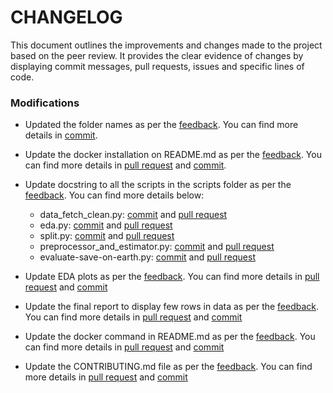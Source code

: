 # CHANGELOG

This document outlines the improvements and changes made to the project based on the peer review. It provides the clear evidence of changes by displaying commit messages, pull requests, issues and specific lines of code.

### Modifications

- Updated the folder names as per the [feedback](https://github.com/UBC-MDS/data-analysis-review-2023/issues/10#issuecomment-1839934897). You can find more details in [commit](b6e2f41d4e2035d6d4619e2f021468c77daec87d).

- Update the docker installation on README.md as per the [feedback](https://github.com/UBC-MDS/data-analysis-review-2023/issues/10#issuecomment-1839934897). You can find more details in [pull request](https://github.com/UBC-MDS/DSCI_522_Group-11_Save-The-Earth/pull/60#pullrequestreview-1766527932) and [commit](d0eb5c790feba2c004f9892ace8c1225acc43939).

- Update docstring to all the scripts in the scripts folder as per the [feedback](https://github.com/UBC-MDS/data-analysis-review-2023/issues/10#issuecomment-1841537272). You can find more details below:
    - data_fetch_clean.py: [commit](aa69afd0eac16f5ba196511cffa576c30b3e85d6) and [pull request](https://github.com/UBC-MDS/DSCI_522_Group-11_Save-The-Earth/pull/63)
    - eda.py: [commit](e5cb8ea385ada1312b98c5accd1dea40946c4fc5) and [pull request](https://github.com/UBC-MDS/DSCI_522_Group-11_Save-The-Earth/pull/62)
    - split.py: [commit](e5cb8ea385ada1312b98c5accd1dea40946c4fc5) and [pull request](https://github.com/UBC-MDS/DSCI_522_Group-11_Save-The-Earth/pull/62)
    - preprocessor_and_estimator.py: [commit](d0eb5c790feba2c004f9892ace8c1225acc43939) and [pull request](https://github.com/UBC-MDS/DSCI_522_Group-11_Save-The-Earth/pull/60)
    - evaluate-save-on-earth.py: [commit]() and [pull request]()

- Update EDA plots as per the [feedback](https://github.com/UBC-MDS/data-analysis-review-2023/issues/10#issuecomment-1841537272). You can find more details in [pull request](https://github.com/UBC-MDS/DSCI_522_Group-11_Save-The-Earth/pull/62) and [commit](e5cb8ea385ada1312b98c5accd1dea40946c4fc5)

- Update the final report to display few rows in data as per the [feedback](https://github.com/UBC-MDS/data-analysis-review-2023/issues/10#issuecomment-1841796092). You can find more details in [pull request]() and [commit]()

- Update the docker command in README.md as per the [feedback](https://github.com/UBC-MDS/data-analysis-review-2023/issues/10#issuecomment-1841796092). You can find more details in [pull request](https://github.com/UBC-MDS/DSCI_522_Group-11_Save-The-Earth/pull/60) and [commit](2f207bbb37fe403af663caa7dbe596656cd6f330)

- Update the CONTRIBUTING.md file as per the [feedback](https://github.com/UBC-MDS/data-analysis-review-2023/issues/10#issuecomment-1840016061). You can find more details in [pull request](https://github.com/UBC-MDS/DSCI_522_Group-11_Save-The-Earth/pull/63) and [commit](aa69afd0eac16f5ba196511cffa576c30b3e85d6)